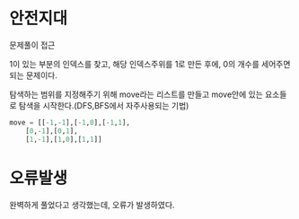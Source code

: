 # 안전지대

<div>문제풀이 접근</div>

1이 있는 부분의 인덱스를 찾고, 해당 인덱스주위를 1로 만든 후에, 0의 개수를 세어주면 되는 문제이다.

탐색하는 범위를 지정해주기 위해 move라는 리스트를 만들고 move안에 있는 요소들로 탐색을 시작한다.(DFS,BFS에서 자주사용되는 기법)

~~~python
move = [[-1,-1],[-1,0],[-1,1],
    [0,-1],[0,1],
    [1,-1],[1,0],[1,1]]
~~~

# 오류발생

완벽하게 풀었다고 생각했는데, 오류가 발생하였다.



